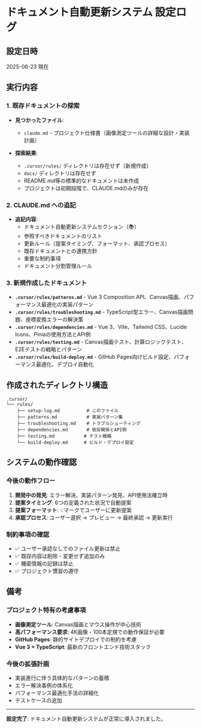 # ドキュメント自動更新システム 設定ログ

## 設定日時
2025-06-23 現在

## 実行内容

### 1. 既存ドキュメントの探索
- **見つかったファイル**:
  - `claude.md` - プロジェクト仕様書（画像測定ツールの詳細な設計・実装計画）

- **探索結果**:
  - `.cursor/rules/` ディレクトリは存在せず（新規作成）
  - `docs/` ディレクトリは存在せず
  - README.md等の標準的なドキュメントは未作成
  - プロジェクトは初期段階で、CLAUDE.mdのみが存在

### 2. CLAUDE.md への追記
- **追記内容**:
  - ドキュメント自動更新システムセクション（📚）
  - 参照すべきドキュメントのリスト
  - 更新ルール（提案タイミング、フォーマット、承認プロセス）
  - 既存ドキュメントとの連携方針
  - 重要な制約事項
  - ドキュメント分割管理ルール

### 3. 新規作成したドキュメント
- **`.cursor/rules/patterns.md`** - Vue 3 Composition API、Canvas描画、パフォーマンス最適化の実装パターン
- **`.cursor/rules/troubleshooting.md`** - TypeScript型エラー、Canvas描画問題、座標変換エラーの解決策
- **`.cursor/rules/dependencies.md`** - Vue 3、Vite、Tailwind CSS、Lucide Icons、Piniaの使用方法とAPI例
- **`.cursor/rules/testing.md`** - Canvas描画テスト、計算ロジックテスト、E2Eテストの戦略とパターン
- **`.cursor/rules/build-deploy.md`** - GitHub Pages向けビルド設定、パフォーマンス最適化、デプロイ自動化

## 作成されたディレクトリ構造

```
.cursor/
└── rules/
    ├── setup-log.md          # このファイル
    ├── patterns.md           # 実装パターン集
    ├── troubleshooting.md    # トラブルシューティング
    ├── dependencies.md       # 依存関係とAPI例
    ├── testing.md           # テスト戦略
    └── build-deploy.md      # ビルド・デプロイ設定
```

## システムの動作確認

### 今後の動作フロー
1. **開発中の発見**: エラー解決、実装パターン発見、API使用法確立時
2. **提案タイミング**: 6つの定義された状況で自動提案
3. **提案フォーマット**: 💡マークでユーザーに更新提案
4. **承認プロセス**: ユーザー選択 → プレビュー → 最終承認 → 更新実行

### 制約事項の確認
- ✅ ユーザー承認なしでのファイル更新は禁止
- ✅ 既存内容は削除・変更せず追加のみ
- ✅ 機密情報の記録は禁止
- ✅ プロジェクト慣習の遵守

## 備考

### プロジェクト特有の考慮事項
- **画像測定ツール**: Canvas描画とマウス操作が中心技術
- **高パフォーマンス要求**: 4K画像・100本定規での動作保証が必要
- **GitHub Pages**: 静的サイトデプロイでの制約を考慮
- **Vue 3 + TypeScript**: 最新のフロントエンド技術スタック

### 今後の拡張計画
- 実装進行に伴う具体的なパターンの蓄積
- エラー解決事例の体系化
- パフォーマンス最適化手法の詳細化
- テストケースの追加

---

**設定完了**: ドキュメント自動更新システムが正常に導入されました。